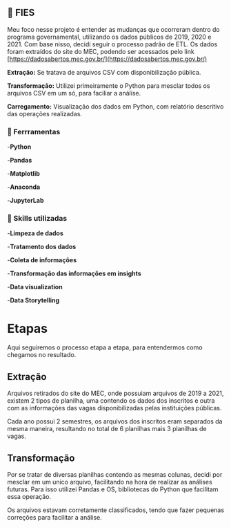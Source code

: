 ## :open_book: FIES

Meu foco nesse projeto é entender as mudanças que ocorreram dentro do programa governamental, utilizando os dados públicos de 2019, 2020 e 2021. Com base nisso, decidi seguir o processo padrão de ETL.
Os dados foram extraídos do site do MEC, podendo ser acessados pelo link [https://dadosabertos.mec.gov.br/](https://dadosabertos.mec.gov.br/)

**Extração:** Se tratava de arquivos CSV com disponibilização pública.

**Transformação:** Utilizei primeiramente o Python para mesclar todos os arquivos CSV em um só, para faciliar a análise.

**Carregamento:** Visualização dos dados em Python, com relatório descritivo das operações realizadas.

### :wrench: Ferrramentas

-**Python**

-**Pandas**

-**Matplotlib**

-**Anaconda**

-**JupyterLab**

### :memo: Skills utilizadas

-**Limpeza de dados**

-**Tratamento dos dados**

-**Coleta de informações**

-**Transformação das informações em insights**

-**Data visualization**

-**Data Storytelling**

# Etapas

Aqui seguiremos o processo etapa a etapa, para entendermos como chegamos no resultado.

## Extração

Arquivos retirados do site do MEC, onde possuiam arquivos de 2019 a 2021, existem 2 tipos de planilha, uma contendo os dados dos inscritos e outra com as informações das vagas disponibilizadas pelas instituições públicas.

Cada ano possui 2 semestres, os arquivos dos inscritos eram separados da mesma maneira, resultando no total de 6 planilhas mais 3 planilhas de vagas.

## Transformação

Por se tratar de diversas planilhas contendo as mesmas colunas, decidi por mesclar em um unico arquivo, facilitando na hora de realizar as análises futuras. Para isso utilizei Pandas e OS, bibliotecas do Python que facilitam essa operação. 

Os arquivos estavam corretamente classificados, tendo que fazer pequenas correções para facilitar a análise.


